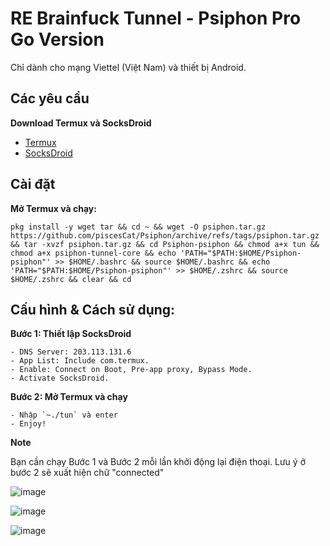 # RE Brainfuck Tunnel - Psiphon Pro Go Version

Chỉ dành cho mạng Viettel (Việt Nam) và thiết bị Android.

## Các yêu cầu

**Download Termux và SocksDroid**
- [Termux](https://f-droid.org/packages/com.termux/)
- [SocksDroid](https://github.com/bndeff/socksdroid/releases)

## Cài đặt

**Mở Termux và chạy:**

    pkg install -y wget tar && cd ~ && wget -O psiphon.tar.gz https://github.com/piscesCat/Psiphon/archive/refs/tags/psiphon.tar.gz && tar -xvzf psiphon.tar.gz && cd Psiphon-psiphon && chmod a+x tun && chmod a+x psiphon-tunnel-core && echo 'PATH="$PATH:$HOME/Psiphon-psiphon"' >> $HOME/.bashrc && source $HOME/.bashrc && echo 'PATH="$PATH:$HOME/Psiphon-psiphon"' >> $HOME/.zshrc && source $HOME/.zshrc && clear && cd
    
## Cấu hình & Cách sử dụng:

**Bước 1: Thiết lập SocksDroid**

    - DNS Server: 203.113.131.6
    - App List: Include com.termux.
    - Enable: Connect on Boot, Pre-app proxy, Bypass Mode.
    - Activate SocksDroid.
    
**Bước 2: Mở Termux và chạy**

    - Nhập `~./tun` và enter
    - Enjoy!
**Note**

Bạn cần chạy Bước 1 và Bước 2 mỗi lần khởi động lại điện thoại. Lưu ý ở bước 2 sẽ xuất hiện chữ "connected"
    

![image](https://github.com/trongtinh7727/Psiphon/assets/72309458/af561b91-d232-4798-b01c-ffacd913a901)

![image](https://github.com/trongtinh7727/Psiphon/assets/72309458/7eac66c7-72b1-49ed-b486-15cfbe7fb43d)

![image](https://github.com/trongtinh7727/Psiphon/assets/72309458/337f6f51-21e4-4d4c-a74a-a7ffa9ec5b4c)
